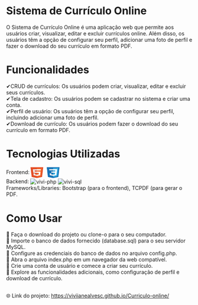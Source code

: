 # Sistema de Currículo Online
O Sistema de Currículo Online é uma aplicação web que permite aos usuários criar, visualizar, editar e excluir currículos online. Além disso, os usuários têm a opção de configurar seu perfil, adicionar uma foto de perfil e fazer o download do seu currículo em formato PDF.

# Funcionalidades <br>
✔CRUD de currículos: Os usuários podem criar, visualizar, editar e excluir seus currículos. <br>
✔Tela de cadastro: Os usuários podem se cadastrar no sistema e criar uma conta. <br>
✔Perfil de usuário: Os usuários têm a opção de configurar seu perfil, incluindo adicionar uma foto de perfil. <br>
✔Download de currículo: Os usuários podem fazer o download do seu currículo em formato PDF. <br>

##

# Tecnologias Utilizadas 
Frontend:<img align="center" alt="vivi-HTML" height="30" width="40" src="https://raw.githubusercontent.com/devicons/devicon/master/icons/html5/html5-original.svg">
        <img align="center" alt="vivi-CSS" height="30" width="40" src="https://raw.githubusercontent.com/devicons/devicon/master/icons/css3/css3-original.svg"> <br>
Backend: <img align="center" alt="vivi-php" height="40" width="50" src="https://cdn.jsdelivr.net/gh/devicons/devicon/icons/php/php-original.svg" />
        <img align="center" alt="vivi-sql" height="50" width="60" src="https://cdn.jsdelivr.net/gh/devicons/devicon/icons/mysql/mysql-original-wordmark.svg" />  <br>
Frameworks/Libraries: Bootstrap (para o frontend), TCPDF (para gerar o PDF. <br>

##

# Como Usar
🔸 Faça o download do projeto ou clone-o para o seu computador. <br>
🔸 Importe o banco de dados fornecido (database.sql) para o seu servidor MySQL. <br>
🔸 Configure as credenciais do banco de dados no arquivo config.php. <br>
🔸 Abra o arquivo index.php em um navegador da web compatível. <br>
🔸 Crie uma conta de usuário e comece a criar seu currículo. <br>
🔸 Explore as funcionalidades adicionais, como configuração de perfil e download de currículo. <br>

##
🌐 Link do projeto: https://viviianealvesc.github.io/Curriculo-online/
